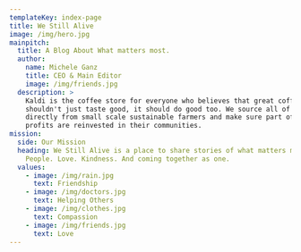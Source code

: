 ```yaml
---
templateKey: index-page
title: We Still Alive
image: /img/hero.jpg
mainpitch:
  title: A Blog About What matters most.
  author:
    name: Michele Ganz
    title: CEO & Main Editor
    image: /img/friends.jpg
  description: >
    Kaldi is the coffee store for everyone who believes that great coffee
    shouldn't just taste good, it should do good too. We source all of our beans
    directly from small scale sustainable farmers and make sure part of the
    profits are reinvested in their communities.
mission:
  side: Our Mission
  heading: We Still Alive is a place to share stories of what matters most.
    People. Love. Kindness. And coming together as one.
  values:
    - image: /img/rain.jpg
      text: Friendship
    - image: /img/doctors.jpg
      text: Helping Others
    - image: /img/clothes.jpg
      text: Compassion
    - image: /img/friends.jpg
      text: Love
---
```

